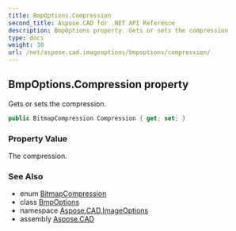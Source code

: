```yaml
---
title: BmpOptions.Compression
second_title: Aspose.CAD for .NET API Reference
description: BmpOptions property. Gets or sets the compression
type: docs
weight: 30
url: /net/aspose.cad.imageoptions/bmpoptions/compression/
---
```

## BmpOptions.Compression property

Gets or sets the compression.

```csharp
public BitmapCompression Compression { get; set; }
```

### Property Value

The compression.

### See Also

* enum [BitmapCompression](../../../aspose.cad.fileformats.bmp/bitmapcompression/)
* class [BmpOptions](../)
* namespace [Aspose.CAD.ImageOptions](../../bmpoptions/)
* assembly [Aspose.CAD](../../../)


